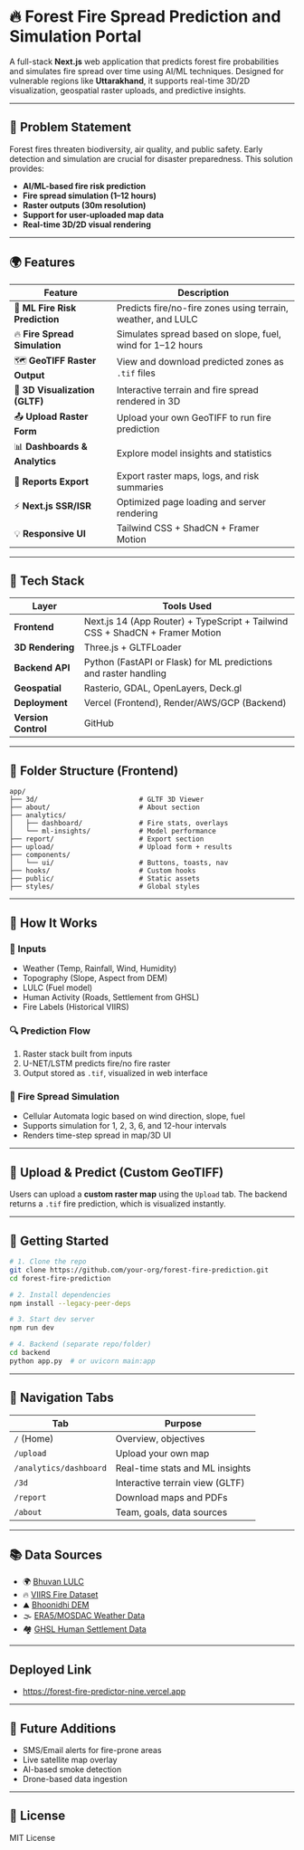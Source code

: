 # 🔥 Forest Fire Spread Prediction and Simulation Portal

A full-stack **Next.js** web application that predicts forest fire probabilities and simulates fire spread over time using AI/ML techniques. Designed for vulnerable regions like **Uttarakhand**, it supports real-time 3D/2D visualization, geospatial raster uploads, and predictive insights.

---

## 🧠 Problem Statement

Forest fires threaten biodiversity, air quality, and public safety. Early detection and simulation are crucial for disaster preparedness. This solution provides:

* **AI/ML-based fire risk prediction**
* **Fire spread simulation (1–12 hours)**
* **Raster outputs (30m resolution)**
* **Support for user-uploaded map data**
* **Real-time 3D/2D visual rendering**

---

## 🌍 Features

| Feature                        | Description                                                  |
| ------------------------------ | ------------------------------------------------------------ |
| 🔮 **ML Fire Risk Prediction** | Predicts fire/no-fire zones using terrain, weather, and LULC |
| 🔥 **Fire Spread Simulation**  | Simulates spread based on slope, fuel, wind for 1–12 hours   |
| 🗺️ **GeoTIFF Raster Output**  | View and download predicted zones as `.tif` files            |
| 🧭 **3D Visualization (GLTF)** | Interactive terrain and fire spread rendered in 3D           |
| 📤 **Upload Raster Form**      | Upload your own GeoTIFF to run fire prediction               |
| 📊 **Dashboards & Analytics**  | Explore model insights and statistics                        |
| 📁 **Reports Export**          | Export raster maps, logs, and risk summaries                 |
| ⚡ **Next.js SSR/ISR**          | Optimized page loading and server rendering                  |
| 💡 **Responsive UI**           | Tailwind CSS + ShadCN + Framer Motion                        |

---

## 🧰 Tech Stack

| Layer               | Tools Used                                                                   |
| ------------------- | ---------------------------------------------------------------------------- |
| **Frontend**        | Next.js 14 (App Router) + TypeScript + Tailwind CSS + ShadCN + Framer Motion |
| **3D Rendering**    | Three.js + GLTFLoader                                                        |
| **Backend API**     | Python (FastAPI or Flask) for ML predictions and raster handling             |
| **Geospatial**      | Rasterio, GDAL, OpenLayers, Deck.gl                                          |
| **Deployment**      | Vercel (Frontend), Render/AWS/GCP (Backend)                                  |
| **Version Control** | GitHub                                                                       |

---

## 📁 Folder Structure (Frontend)

```
app/
├── 3d/                         # GLTF 3D Viewer
├── about/                      # About section
├── analytics/
│   ├── dashboard/              # Fire stats, overlays
│   └── ml-insights/            # Model performance
├── report/                     # Export section
├── upload/                     # Upload form + results
├── components/
│   └── ui/                     # Buttons, toasts, nav
├── hooks/                      # Custom hooks
├── public/                     # Static assets
├── styles/                     # Global styles
```

---

## 🧪 How It Works

### 🔢 Inputs

* Weather (Temp, Rainfall, Wind, Humidity)
* Topography (Slope, Aspect from DEM)
* LULC (Fuel model)
* Human Activity (Roads, Settlement from GHSL)
* Fire Labels (Historical VIIRS)

### 🔍 Prediction Flow

1. Raster stack built from inputs
2. U-NET/LSTM predicts fire/no fire raster
3. Output stored as `.tif`, visualized in web interface

### 🔄 Fire Spread Simulation

* Cellular Automata logic based on wind direction, slope, fuel
* Supports simulation for 1, 2, 3, 6, and 12-hour intervals
* Renders time-step spread in map/3D UI

---

## 🧪 Upload & Predict (Custom GeoTIFF)

Users can upload a **custom raster map** using the `Upload` tab. The backend returns a `.tif` fire prediction, which is visualized instantly.

---

## 🚀 Getting Started

```bash
# 1. Clone the repo
git clone https://github.com/your-org/forest-fire-prediction.git
cd forest-fire-prediction

# 2. Install dependencies
npm install --legacy-peer-deps

# 3. Start dev server
npm run dev

# 4. Backend (separate repo/folder)
cd backend
python app.py  # or uvicorn main:app
```

---

## 📌 Navigation Tabs

| Tab                    | Purpose                         |
| ---------------------- | ------------------------------- |
| `/` (Home)             | Overview, objectives            |
| `/upload`              | Upload your own map             |
| `/analytics/dashboard` | Real-time stats and ML insights |
| `/3d`                  | Interactive terrain view (GLTF) |
| `/report`              | Download maps and PDFs          |
| `/about`               | Team, goals, data sources       |

---

## 📚 Data Sources

* 🌍 [Bhuvan LULC](https://bhuvan.nrsc.gov.in)
* 🔥 [VIIRS Fire Dataset](https://firms.modaps.eosdis.nasa.gov)
* ⛰️ [Bhoonidhi DEM](https://bhoonidhi.nrsc.gov.in)
* 🌫️ [ERA5/MOSDAC Weather Data](https://cds.climate.copernicus.eu)
* 🏘️ [GHSL Human Settlement Data](https://ghsl.jrc.ec.europa.eu)

---

## Deployed Link
* https://forest-fire-predictor-nine.vercel.app

---

## 📌 Future Additions

* SMS/Email alerts for fire-prone areas
* Live satellite map overlay
* AI-based smoke detection
* Drone-based data ingestion

---

## 🧾 License

MIT License
